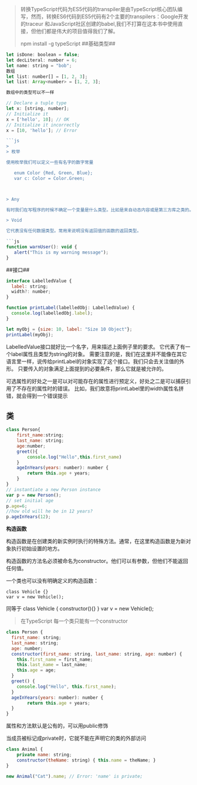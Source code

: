 > 转换TypeScript代码为ES5代码的transpiler是由TypeScript核心团队编写，然而，转换ES6代码到ES5代码有2个主要的transpilers：Google开发的traceur
> 和JavaScript社区创建的babel,我们不打算在这本书中使用直接，但他们都是伟大的项目值得我们了解。
> 
> npm install -g  typeScript
##基础类型##

 ```js
let isDone: boolean = false;	
let decLiteral: number = 6;
let name: string = "bob";
数组
let list: number[] = [1, 2, 3];
let list: Array<number> = [1, 2, 3];

数组中的类型可以不一样

// Declare a tuple type
let x: [string, number];
// Initialize it
x = ['hello', 10]; // OK
// Initialize it incorrectly
x = [10, 'hello']; // Error

```js
> 
> 枚举 

使用枚举我们可以定义一些有名字的数字常量

    enum Color {Red, Green, Blue};
    var c: Color = Color.Green;



> Any

有时我们在写程序的时候不确定一个变量是什么类型。比如是来自动态内容或是第三方库之类的。此时我们可以用:any说明符，让这个变量跳过编译时类型检查。

> Void

它代表没有任何数据类型。常用来说明没有返回值的函数的返回类型。

```js
function warnUser(): void {
    alert("This is my warning message");
}
```
##接口##

```js
interface LabelledValue {
  label: string;
  width?: number;
}

function printLabel(labelledObj: LabelledValue) {
  console.log(labelledObj.label);
}

let myObj = {size: 10, label: "Size 10 Object"};
printLabel(myObj);
```

LabelledValue接口就好比一个名字，用来描述上面例子里的要求。 它代表了有一个label属性且类型为string的对象。 需要注意的是，我们在这里并不能像在其它语言里一样，说传给printLabel的对象实现了这个接口。我们只会去关注值的外形。 只要传入的对象满足上面提到的必要条件，那么它就是被允许的。

可选属性的好处之一是可以对可能存在的属性进行预定义，好处之二是可以捕获引用了不存在的属性时的错误。 比如，我们故意将printLabel里的width属性名拼错，就会得到一个错误提示


## **类** ##

```js
class Person{
    first_name:string;
    last_name: string;
    age:number;
    greet(){
        console.log("Hello",this.first_name) 
    }
    ageInYears(years: number): number {
        return this.age + years;
    }
}
// instantiate a new Person instance
var p = new Person();
// set initial age
p.age=6;
//how old will he be in 12 years?
p.ageInYears(12);

```

**构造函数**

构造函数是在创建类的新实例时执行的特殊方法。通常，在这里构造函数是为新对象执行初始设置的地方。

构造函数的方法名必须被命名为constructor。他们可以有参数，但他们不能返回任何值。

一个类也可以没有明确定义的构造函数：
    
    class Vehicle {}
    var v = new Vehicle();

同等于
	class Vehicle {
	    constructor(){}
	}
	var v = new Vehicle();


> 在TypeScript 每一个类只能有一个constructor


```js
class Person {
  first_name: string;
  last_name: string;
  age: number;
  constructor(first_name: string, last_name: string, age: number) {
    this.first_name = first_name;
    this.last_name = last_name;
    this.age = age;
  }
  greet() {
    console.log("Hello", this.first_name);
  }
  ageInYears(years: number): number {
        return this.age + years;
  }
}
```

属性和方法默认是公有的，可以用public修饰

当成员被标记成private时，它就不能在声明它的类的外部访问

```js
class Animal {
    private name: string;
    constructor(theName: string) { this.name = theName; }
}

new Animal("Cat").name; // Error: 'name' is private;
```









